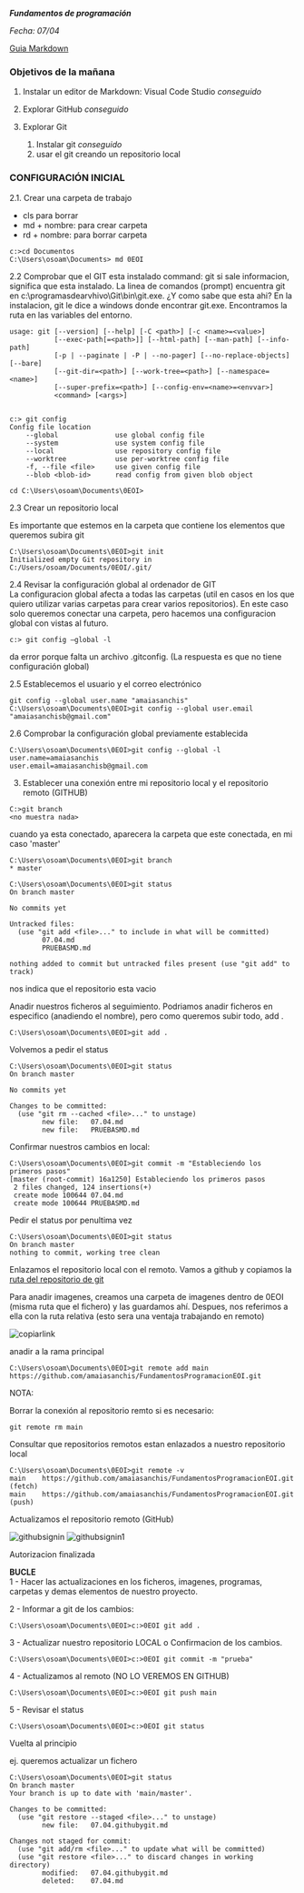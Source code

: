 **_Fundamentos de programación_**

*Fecha: 07/04*

[Guia Markdown](http://fobos.inf.um.es/R/taller5j/30-markdown/guiabreve.pdf )
### __Objetivos de la mañana__
1. Instalar un editor de Markdown: Visual Code Studio *conseguido*

2. Explorar GitHub *conseguido*

3. Explorar Git     
    1. Instalar git *conseguido*    
    2. usar el git creando un repositorio local

### **CONFIGURACIÓN INICIAL**
2.1. Crear una carpeta de trabajo

* cls para borrar   
* md + nombre: para crear carpeta   
* rd + nombre: para borrar carpeta

```
c:>cd Documentos
C:\Users\osoam\Documents> md 0EOI
```
2.2 Comprobar que el GIT esta instalado
command: git
si sale informacion, significa que esta instalado. La linea de comandos (prompt) encuentra git en c:\programasdearvhivo\Git\bin\git.exe. ¿Y como sabe que esta ahi? En la instalacion, git le dice a windows donde encontrar git.exe. Encontramos la ruta en las variables del entorno.

``` 
usage: git [--version] [--help] [-C <path>] [-c <name>=<value>]
           [--exec-path[=<path>]] [--html-path] [--man-path] [--info-path]
           [-p | --paginate | -P | --no-pager] [--no-replace-objects] [--bare]
           [--git-dir=<path>] [--work-tree=<path>] [--namespace=<name>]
           [--super-prefix=<path>] [--config-env=<name>=<envvar>]
           <command> [<args>] 
           

c:> git config
Config file location
    --global              use global config file
    --system              use system config file
    --local               use repository config file
    --worktree            use per-worktree config file
    -f, --file <file>     use given config file
    --blob <blob-id>      read config from given blob object

cd C:\Users\osoam\Documents\0EOI>
````
2.3 Crear un repositorio local

Es importante que estemos en la carpeta que contiene los elementos que queremos subira  git 

```
C:\Users\osoam\Documents\0EOI>git init
Initialized empty Git repository in C:/Users/osoam/Documents/0EOI/.git/
``` 


2.4 Revisar la configuración global al ordenador de GIT    
La configuracion global afecta a todas las carpetas (util en casos en los que quiero utilizar varias carpetas para crear varios repositorios). En este caso solo queremos conectar una carpeta, pero hacemos una configuracion global con vistas al futuro. 

```
c:> git config –global -l
```
da error porque falta un archivo .gitconfig. (La respuesta es que no tiene configuración global)

2.5 Establecemos el usuario y el correo electrónico

```
git config --global user.name "amaiasanchis"
C:\Users\osoam\Documents\0EOI>git config --global user.email "amaiasanchisb@gmail.com" 
```
2.6 Comprobar la configuración global previamente establecida

```
C:\Users\osoam\Documents\0EOI>git config --global -l
user.name=amaiasanchis
user.email=amaiasanchisb@gmail.com
```

3. Establecer una conexión entre mi repositorio local y el repositorio remoto (GITHUB)

```
C:>git branch
<no muestra nada>
``` 
cuando ya esta conectado, aparecera la carpeta que este conectada, en mi caso 'master'

```
C:\Users\osoam\Documents\0EOI>git branch
* master
```


```
C:\Users\osoam\Documents\0EOI>git status
On branch master

No commits yet

Untracked files:
  (use "git add <file>..." to include in what will be committed)
        07.04.md
        PRUEBASMD.md

nothing added to commit but untracked files present (use "git add" to track)
```
nos indica que el repositorio esta vacio

Anadir nuestros ficheros al seguimiento. Podriamos anadir ficheros en especifico (anadiendo el nombre), pero como queremos subir todo, add .

```
C:\Users\osoam\Documents\0EOI>git add .
```
Volvemos a pedir el status

```
C:\Users\osoam\Documents\0EOI>git status
On branch master

No commits yet

Changes to be committed:
  (use "git rm --cached <file>..." to unstage)
        new file:   07.04.md
        new file:   PRUEBASMD.md

```
Confirmar nuestros cambios en local:

```
C:\Users\osoam\Documents\0EOI>git commit -m "Estableciendo los primeros pasos"
[master (root-commit) 16a1250] Estableciendo los primeros pasos
 2 files changed, 124 insertions(+)
 create mode 100644 07.04.md
 create mode 100644 PRUEBASMD.md
 ```
 Pedir el status por penultima vez

 ```
 C:\Users\osoam\Documents\0EOI>git status
On branch master
nothing to commit, working tree clean
```
Enlazamos el repositorio local con el remoto. Vamos  a github y copiamos la [ruta del repositorio de git](https://github.com/amaiasanchis/FundamentosProgramacionEOI.git)

Para anadir imagenes, creamos una carpeta de imagenes dentro de 0EOI (misma ruta que el fichero) y las guardamos ahí. Despues, nos referimos a ella con la ruta relativa (esto sera una ventaja trabajando en remoto)


![copiarlink](img\im3.PNG)

anadir a la rama principal
```
C:\Users\osoam\Documents\0EOI>git remote add main https://github.com/amaiasanchis/FundamentosProgramacionEOI.git
```
NOTA:

Borrar la conexión al repositorio remto si es necesario:
```
git remote rm main
```
Consultar que repositorios remotos estan enlazados a nuestro repositorio local
```
C:\Users\osoam\Documents\0EOI>git remote -v
main    https://github.com/amaiasanchis/FundamentosProgramacionEOI.git (fetch)
main    https://github.com/amaiasanchis/FundamentosProgramacionEOI.git (push)
```
Actualizamos el repositorio remoto (GitHub)

![githubsignin](img\im1.PNG)
![githubsignin1](img\im2.PNG)

Autorizacion finalizada

__BUCLE__   
1 - Hacer las actualizaciones en los ficheros, imagenes, programas, carpetas y demas elementos de nuestro proyecto.

2 - Informar a git de los cambios:
```
C:\Users\osoam\Documents\0EOI>c:>0EOI git add .
```
3 - Actualizar nuestro repositorio LOCAL o Confirmacion de los cambios.

```
C:\Users\osoam\Documents\0EOI>c:>0EOI git commit -m "prueba"
```
4 - Actualizamos al remoto (NO LO VEREMOS EN GITHUB)
```
C:\Users\osoam\Documents\0EOI>c:>0EOI git push main
```
5 - Revisar el status
```
C:\Users\osoam\Documents\0EOI>c:>0EOI git status
```
Vuelta al principio

ej. queremos actualizar un fichero     
```
C:\Users\osoam\Documents\0EOI>git status
On branch master
Your branch is up to date with 'main/master'.

Changes to be committed:
  (use "git restore --staged <file>..." to unstage)
        new file:   07.04.githubygit.md

Changes not staged for commit:
  (use "git add/rm <file>..." to update what will be committed)
  (use "git restore <file>..." to discard changes in working directory)
        modified:   07.04.githubygit.md
        deleted:    07.04.md

```




